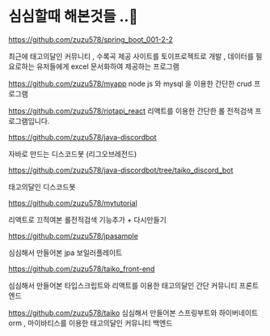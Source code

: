<!-- # 안녕하세요 저는 꾸준히 학습하는것을 좋아하는 신입 웹개발자입니다.😃
이곳은 제가 업무시간 외에 좋아하는것을 주제로 학습했던 기술들을 바탕으로 토이프로젝트를 전시하는 공간입니다.
# 기술
html , css , js , jquery , java , spring boot , jsp , oracle 등을 주로 사용하고 최근에는 react 등의 spa 에 관심이 있어 학습하고 토이프로젝트를 만들었습니다.😇
# 최근 토이프로젝트
https://github.com/zuzu578/spring_boot_001-2-2

최근에 태고의달인 커뮤니티 , 수록곡 제공 사이트를 토이프로젝트로 개발하고있고 , 데이터를 필요로하는 유저들에게 excel 문서화하여 제공하는 프로그램도 개발하였습니다🤠

https://github.com/zuzu578/myapp
node js 와 mysql 을 이용한 간단한 crud 프로그램 입니다.

https://github.com/zuzu578/riotapi_react
리액트를 이용한  간단한 롤 전적검색 프로그램입니다. 

# 성향
학습한 언어나 프레임워크를 통해 해당 언어나 프레임워크로 간단한 프로그램이나 응용하여 토이프로젝트를 만드는것을 좋아하는 개발자입니다!🤩 -->

# 심심할때 해본것들 ..🤠
https://github.com/zuzu578/spring_boot_001-2-2

최근에 태고의달인 커뮤니티 , 수록곡 제공 사이트를 토이프로젝트로 개발 , 데이터를 필요로하는 유저들에게 excel 문서화하여 제공하는 프로그램

https://github.com/zuzu578/myapp
node js 와 mysql 을 이용한 간단한 crud 프로그램

https://github.com/zuzu578/riotapi_react
리액트를 이용한  간단한 롤 전적검색 프로그램입니다. 

https://github.com/zuzu578/java-discordbot

자바로 만드는 디스코드봇 (리그오브레전드)

https://github.com/zuzu578/java-discordbot/tree/taiko_discord_bot

태고의달인 디스코드봇 

https://github.com/zuzu578/mytutorial

리액트로 끄적여본 롤전적검색 기능추가 + 다시만들기 

https://github.com/zuzu578/jpasample

심심해서 만들어본 jpa 보일러플레이트

https://github.com/zuzu578/taiko_front-end

심심해서 만들어본 타입스크립트와 리액트를 이용한 태고의달인 간단 커뮤니티 프론트엔드 

https://github.com/zuzu578/taiko
심심해서 만들어본 스프링부트와 하이버네이트 orm , 마이바티스를 이용한 태고의달인 커뮤니티 백엔드 
